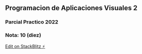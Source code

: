 ## Programacion de Aplicaciones Visuales 2
### Parcial Practico 2022
### Nota: 10 (diez)

[Edit on StackBlitz ⚡️](https://stackblitz.com/edit/parcial-4k2-segundo-grupo-81864)
